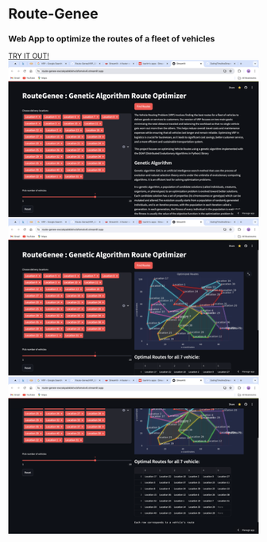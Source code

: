 # Route-Genee
<h3>Web App to optimize the routes of a fleet of vehicles</h3>
<a href="https://route-genee-ewzakpabkbktvcbfomxkv6.streamlit.app/">TRY IT OUT!</a>
</br>
<img src="s0.png">
<img src="s1.png">
<img src="s2.png">
